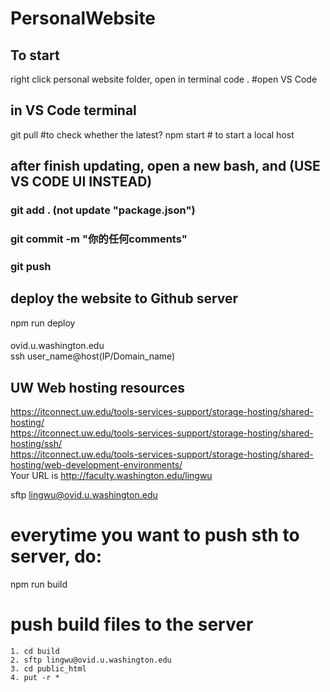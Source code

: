 # PersonalWebsite

## To start
right click personal website folder,
open in terminal
code . #open VS Code

## in VS Code terminal
git pull #to check whether the latest?
npm start # to start a local host



## after finish updating, open a new bash, and (USE VS CODE UI INSTEAD)
### git add . (not update "package.json")
### git commit -m "你的任何comments"
### git push

## deploy the website to Github server
npm run deploy

#### 
ovid.u.washington.edu  
ssh user_name@host(IP/Domain_name)  


## UW Web hosting resources
https://itconnect.uw.edu/tools-services-support/storage-hosting/shared-hosting/  
https://itconnect.uw.edu/tools-services-support/storage-hosting/shared-hosting/ssh/  
https://itconnect.uw.edu/tools-services-support/storage-hosting/shared-hosting/web-development-environments/  
Your URL is http://faculty.washington.edu/lingwu


sftp lingwu@ovid.u.washington.edu

# everytime you want to push sth to server, do:   
npm run build   

# push build files to the server

    1. cd build
    2. sftp lingwu@ovid.u.washington.edu
    3. cd public_html
    4. put -r *